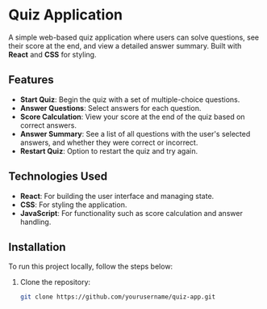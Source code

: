 # Quiz Application

A simple web-based quiz application where users can solve questions, see their score at the end, and view a detailed answer summary. Built with **React** and **CSS** for styling.

## Features

- **Start Quiz**: Begin the quiz with a set of multiple-choice questions.
- **Answer Questions**: Select answers for each question.
- **Score Calculation**: View your score at the end of the quiz based on correct answers.
- **Answer Summary**: See a list of all questions with the user's selected answers, and whether they were correct or incorrect.
- **Restart Quiz**: Option to restart the quiz and try again.

## Technologies Used

- **React**: For building the user interface and managing state.
- **CSS**: For styling the application.
- **JavaScript**: For functionality such as score calculation and answer handling.

## Installation

To run this project locally, follow the steps below:

1. Clone the repository:

   ```bash
   git clone https://github.com/yourusername/quiz-app.git
